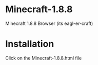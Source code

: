 # Minecraft-1.8.8
Minecraft 1.8.8 Browser (its eagl-er-craft)


# Installation
Click on the Minecraft-1.8.8.html file
